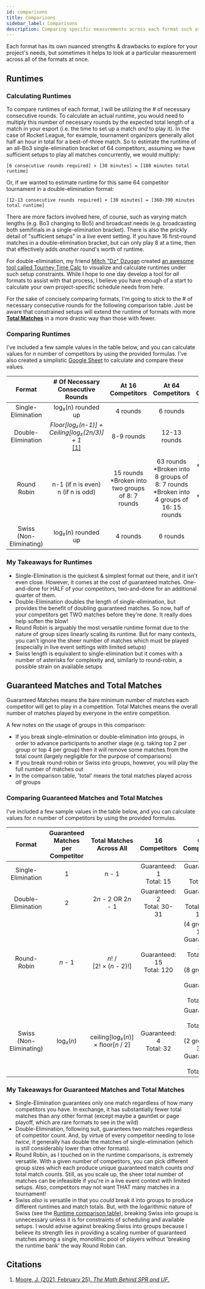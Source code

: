 ```yaml
---
id: comparisons
title: Comparisons
sidebar_label: Comparisons
description: Comparing specific measurements across each format such as runtime
---
```


Each format has its own nuanced strengths & drawbacks to explore for your project's needs, but sometimes it helps to look at a particular measurement across all of the formats at once.

## Runtimes

### Calculating Runtimes

To compare runtimes of each format, I will be utilizing the # of necessary consecutive rounds.
To calculate an actual runtime, you would need to multiply this number of necessary rounds by the expected total length of a match in your esport (i.e. the time to set up a match *and* to play it).
In the case of Rocket League, for example, tournament organizers generally allot half an hour in total for a best-of-three match.
So to estimate the runtime of an all-Bo3 single-elimination bracket of 64 competitors, assuming we have sufficient setups to play all matches concurrently, we would multiply:

`[6 consecutive rounds required] × [30 minutes] = [180 minutes total runtime]`

Or, if we wanted to estimate runtime for this same 64 competitor tournament in a double-elimination format:

`[12-13 consecutive rounds required] × [30 minutes] = [360-390 minutes total runtime]`

There are more factors involved here, of course, such as varying match lengths (e.g. Bo3 changing to Bo5) and broadcast needs (e.g. broadcasting both semifinals in a single-elimination bracket).
There is also the prickly detail of "sufficient setups" in a live event setting.
If you have 16 first-round matches in a double-elimination bracket, but can only play 8 at a time, then that effectively adds *another* round's worth of runtime.

For double-elimination, my friend [Mitch "Dz" Dzugan](https://github.com/mitchdzugan/) created [an awesome tool called Tourney Time Calc](https://calc-tourney-time.herokuapp.com/) to visualize and calculate runtimes under such setup constraints.
While I hope to one day develop a tool for *all* formats to assist with that process, I believe you have enough of a start to calculate your own project-specific schedule needs from here.

For the sake of concisely comparing formats, I'm going to stick to the # of necessary consecutive rounds for the following comparison table.
Just be aware that constrained setups will extend the runtime of formats with more [**Total Matches**](#comparing-guaranteed-matches-and-total-matches) in a more drastic way than those with fewer.

### Comparing Runtimes

I've included a few sample values in the table below, and you can calculate values for *n* number of competitors by using the provided formulas.
I've also created a simplistic [Google Sheet](https://docs.google.com/spreadsheets/d/1jaDr9tvI5PhJSSJ1yRLFaaHdphWzzpo--axiJqg7wEs/edit?usp=sharing) to calculate and compare these values.

| Format                  | # Of Necessary Consecutive Rounds | At 16 Competitors    | At 64 Competitors   | At 256 Competitors |
|:------------------------:|:-----:|:---------:|:------------------:| :----: |
| Single-Elimination      | log₂(n) rounded up    | 4 rounds     | 6 rounds      | 8 rounds  |
| Double-Elimination      | *Floor[log₂(n-1)] + Ceiling[log₂(2n/3)] + 1* <br />[[1]](#citations)   | 8-9 rounds    | 12-13 rounds   | 16-17 rounds  |
| Round Robin             | n-1 (if n is even)<br />n (if n is odd)     | 15 rounds   <br />\*Broken into two groups of 8: 7 rounds  | 63 rounds  <br />\*Broken into 8 groups of 8: 7 rounds  <br />\*Broken into 4 groups of 16: 15 rounds  | 255 rounds  <br />\*Broken into 16 groups of 16: 15 rounds  <br />\*Broken into 32 groups of 8: 7 rounds  |
| Swiss (Non-Eliminating) | log₂(*n*) rounded up  | 4 rounds        | 6 rounds        | 8 rounds  |

### My Takeaways for Runtimes

* Single-Elimination is the quickest & simplest format out there, and it isn't even close.
  However, it comes at the cost of guaranteed matches.
  One-and-done for HALF of your competitors, two-and-done for an additional quarter of them.
* Double-Elimination doubles the length of single-elimination, but provides the benefit of doubling guaranteed matches.
  So now, half of your competitors get TWO matches before they're done.
  It really does help soften the blow!
* Round Robin is arguably the most versatile runtime format due to the nature of group sizes linearly scaling its runtime.
  But for many contexts, you can't ignore the sheer number of matches which must be played (especially in live event settings with limited setups)
* Swiss length is equivalent to single-elimination but it comes with a number of asterisks for complexity and, similarly to round-robin, a possible strain on available setups

## Guaranteed Matches and Total Matches

Guaranteed Matches means the bare minimum number of matches each competitor will get to play in a competition.
Total Matches means the overall number of matches played by everyone in the entire competition.

A few notes on the usage of groups in this comparison:

* If you break single-elimination or double-elimination into groups, in order to advance participants to another stage (e.g. taking top 2 per group or top 4 per group)
  then it will remove some matches from the total count (largely negligible for the purpose of comparisons)
* If you break round-robin or Swiss into groups, however, you will play the full number of matches out
* In the comparison table, 'total' means the total matches played across *all* groups

### Comparing Guaranteed Matches and Total Matches

I've included a few sample values in the table below, and you can calculate values for *n* number of competitors by using the provided formulas.

| Format | Guaranteed Matches <br /> per Competitor | Total Matches <br /> Across All | 16 Competitors | 64 Competitors | 256 Competitors |
|:---:|:---:|:---:|:---:|:---:|:---:|
| Single-Elimination | 1 | *n* - 1 | Guaranteed: 1 <br />Total: 15 | Guaranteed: 1 <br />Total: 63 | Guaranteed: 1 <br />Total: 255 |
| Double-Elimination | 2 | 2*n* - 2 OR 2*n* - 1 | Guaranteed: 2 <br />Total: 30-31 | Guaranteed: 2 <br />Total: 126-127 | Guaranteed: 2 <br />Total: 510-511 |
| Round-Robin | *n* - 1 | *n*! / <br />[2! × (*n* - 2)!] | Guaranteed: 15 <br />Total: 120 | (4 groups of 16) <br />Guaranteed: 15 <br />Total: 480 <br /> <br />(8 groups of 8) <br />Guaranteed: 7 <br />Total: 224 | (16 groups of 16) <br />Guaranteed: 15 <br />Total: 1920 <br /> <br />(32 groups of 8) <br />Guaranteed: 7 <br />Total: 896 |
| Swiss (Non-Eliminating) | log₂(*n*) | ceiling[log₂(*n*)] <br />× floor[*n* / 2] | Guaranteed: 4 <br />Total: 32 | Guaranteed: 6 <br />Total: 192<br /><br />(2 groups of 32) <br />Guaranteed: 5 <br />Total: 160  | Guaranteed: 8 <br />Total: 1024 <br /><br />(2 groups of 128) <br />Guaranteed: 6 <br />Total: 896  |

### My Takeaways for Guaranteed Matches and Total Matches

* Single-Elimination guarantees only one match regardless of how many competitors you have.
  In exchange, it has substantially fewer total matches than any other format (except maybe a gauntlet or page playoff, which are rare formats to see in the wild)
* Double-Elimination, following suit, guarantees two matches regardless of competitor count.
  And, by virtue of every competitor needing to lose *twice*, it generally has double the matches of single-elimination (which is still considerably lower than other formats).
* Round Robin, as I touched on in the runtime comparisons, is extremely versatile.
  With a given number of competitors, you can pick different group sizes which each produce unique guaranteed match counts *and* total match counts.
  Still, as you scale up, the sheer total number of matches can be infeasible if you're in a live event context with limited setups.
  Also, competitors may not want THAT many matches in a tournament!
* Swiss *also* is versatile in that you *could* break it into groups to produce different runtimes and match totals.
  But, with the logarithmic nature of Swiss (see the [Runtime comparison table](comparisons#comparing-runtimes)), breaking Swiss into groups is unnecessary unless it is for constraints of scheduling and available setups.
  I would advise against breaking Swiss into groups because I believe its strength lies in providing a scaling number of guaranteed matches among a single, monolithic pool of players without 'breaking the runtime bank' the way Round Robin can.

## Citations

1. [Moore, J. (2021, February 25). *The Math Behind SPR and UF*.](https://www.pgstats.com/articles/spr-uf-extra-mathematical-details)
